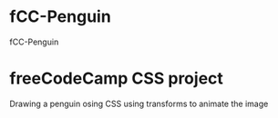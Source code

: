 # fCC-Penguin
fCC-Penguin

# freeCodeCamp CSS project

Drawing a penguin osing CSS using transforms to animate the image
